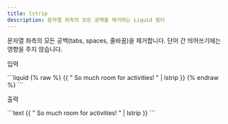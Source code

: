 ```yaml
---
title: lstrip
description: 문자열 좌측의 모든 공백을 제거하는 Liquid 필터
---
```


문자열 좌측의 모든 공백(tabs, spaces, 줄바꿈)을 제거합니다. 단어 간 띄어쓰기에는 영향을 주지 않습니다.

<p class="code-label">입력</p>
```liquid
{% raw %}
{{ "          So much room for activities!          " | lstrip }}
{% endraw %}
```

<p class="code-label">출력</p>
```text
{{ "          So much room for activities!          " | lstrip }}
```
